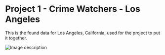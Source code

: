 # Project 1 - Crime Watchers - Los Angeles

This is the found data for Los Angeles, California, used for the project to put it together.

![Image description](https://turkishairlines.ssl.cdn.sdlmedia.com/637130338062523623PZ.jpg)
